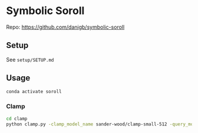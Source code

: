 # Symbolic Soroll

Repo: https://github.com/danigb/symbolic-soroll

## Setup

See `setup/SETUP.md`

## Usage

```bash
conda activate soroll
```

### Clamp

```bash
cd clamp
python clamp.py -clamp_model_name sander-wood/clamp-small-512 -query_modal text -key_modal music -top_n 100
```
